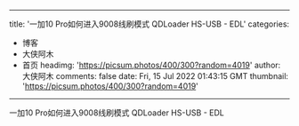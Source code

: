 
---
title: '一加10 Pro如何进入9008线刷模式 QDLoader HS-USB - EDL'
categories: 
 - 博客
 - 大侠阿木
 - 首页
headimg: 'https://picsum.photos/400/300?random=4019'
author: 大侠阿木
comments: false
date: Fri, 15 Jul 2022 01:43:15 GMT
thumbnail: 'https://picsum.photos/400/300?random=4019'
---

<div>   
一加10 Pro如何进入9008线刷模式 QDLoader HS-USB - EDL  
</div>
            